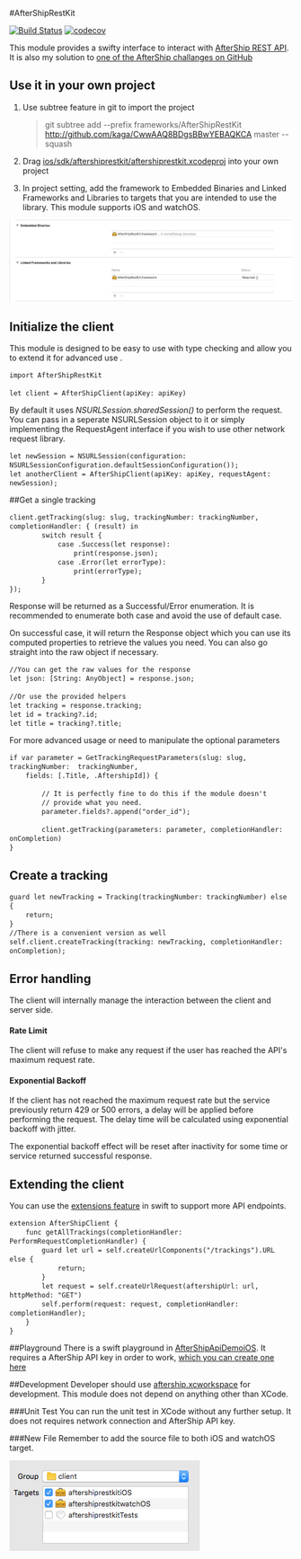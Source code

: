 #AfterShipRestKit

[![Build Status](https://travis-ci.org/kaga/CwwAAQ8BDgsBBwYEBAQKCA.svg?branch=master)](https://travis-ci.org/kaga/CwwAAQ8BDgsBBwYEBAQKCA)
[![codecov](https://codecov.io/gh/kaga/CwwAAQ8BDgsBBwYEBAQKCA/branch/master/graph/badge.svg)](https://codecov.io/gh/kaga/CwwAAQ8BDgsBBwYEBAQKCA)

This module provides a swifty interface to interact with [AfterShip REST API](https://www.aftership.com/docs/api/4). It is also my solution to [one of the AfterShip challanges on GitHub](https://github.com/AfterShip/challenge/tree/mobile-1)

## Use it in your own project

1. Use subtree feature in git to import the project
	
	> git subtree add --prefix frameworks/AfterShipRestKit http://github.com/kaga/CwwAAQ8BDgsBBwYEBAQKCA master --squash
	 	
2. Drag [ios/sdk/aftershiprestkit/aftershiprestkit.xcodeproj](ios/sdk/aftershiprestkit/aftershiprestkit.xcodeproj) into your own project
3. In project setting, add the framework to Embedded Binaries and Linked Frameworks and Libraries to targets that you are intended to use the library. This module supports iOS and watchOS. 

![Step 3 Screenshot](./screenshots/import_frameworks.png)

## Initialize the client
This module is designed to be easy to use with type checking and allow you to extend it for advanced use
.

	import AfterShipRestKit
	
	let client = AfterShipClient(apiKey: apiKey)
	
By default it uses *NSURLSession.sharedSession()* to perform the request. You can pass in a seperate NSURLSession object to it or simply implementing the RequestAgent interface if you wish to use other network request library.

	let newSession = NSURLSession(configuration: NSURLSessionConfiguration.defaultSessionConfiguration());
	let anotherClient = AfterShipClient(apiKey: apiKey, requestAgent: newSession);
	
##Get a single tracking

	client.getTracking(slug: slug, trackingNumber: trackingNumber, completionHandler: { (result) in
			switch result {
				case .Success(let response):
					print(response.json);
				case .Error(let errorType):
					print(errorType);
			}
	});
	
Response will be returned as a Successful/Error enumeration. It is recommended to enumerate both case and avoid the use of default case. 

On successful case, it will return the Response object which you can use its computed properties to retrieve the values you need. You can also go straight into the raw object if necessary.
	
	//You can get the raw values for the response
	let json: [String: AnyObject] = response.json;
			
	//Or use the provided helpers
	let tracking = response.tracking;
	let id = tracking?.id;
	let title = tracking?.title;
	
	
For more advanced usage or need to manipulate the optional parameters
	
	if var parameter = GetTrackingRequestParameters(slug: slug, trackingNumber:  trackingNumber,
		fields: [.Title, .AftershipId]) {
		
			// It is perfectly fine to do this if the module doesn't 
			// provide what you need.
			parameter.fields?.append("order_id");
		
			client.getTracking(parameters: parameter, completionHandler: onCompletion)
	}

## Create a tracking

	guard let newTracking = Tracking(trackingNumber: trackingNumber) else {
		return;
	}
	//There is a convenient version as well
	self.client.createTracking(tracking: newTracking, completionHandler: onCompletion);

## Error handling
The client will internally manage the interaction between the client and server side.

#### Rate Limit
The client will refuse to make any request if the user has reached the API's maximum request rate. 

#### Exponential Backoff
If the client has not reached the maximum request rate but the service previously return 429 or 500 errors, a delay will be applied before performing the request. The delay time will be calculated using exponential backoff with jitter.
	
The exponential backoff effect will be reset after inactivity for some time or service returned successful response.
 
## Extending the client
You can use the [extensions feature](https://developer.apple.com/library/ios/documentation/Swift/Conceptual/Swift_Programming_Language/Extensions.html) in swift to support more API endpoints.

	extension AfterShipClient {
		func getAllTrackings(completionHandler: PerformRequestCompletionHandler) {
			guard let url = self.createUrlComponents("/trackings").URL else {
				return;
			}
			let request = self.createUrlRequest(aftershipUrl: url, httpMethod: "GET")
			self.perform(request: request, completionHandler: completionHandler);
		}
	} 

##Playground
There is a swift playground in [AfterShipApiDemoiOS](ios/aftership.xcworkspace). It requires a AfterShip API key in order to work, [which you can create one here](https://www.aftership.com/apps/api)

##Development
Developer should use [aftership.xcworkspace](ios/aftership.xcworkspace) for development. This module does not depend on anything other than XCode.

###Unit Test
You can run the unit test in XCode without any further setup. It does not requires network connection and AfterShip API key. 

###New File
Remember to add the source file to both iOS and watchOS target.

![New file](./screenshots/add_files.png)